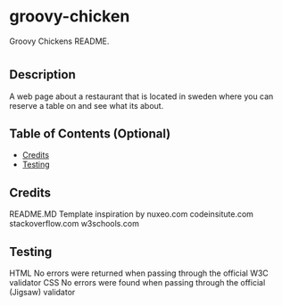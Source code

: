 # groovy-chicken
Groovy Chickens README.

# <Groovy Chicken>

## Description

A web page about a restaurant that is located in sweden where you can reserve a table on and see what its about.

## Table of Contents (Optional)
  
- [Credits](#credits)
- [Testing](#testing)

## Credits

README.MD Template inspiration by nuxeo.com
codeinsitute.com
stackoverflow.com
w3schools.com


## Testing

HTML
No errors were returned when passing through the official W3C validator
CSS
No errors were found when passing through the official (Jigsaw) validator